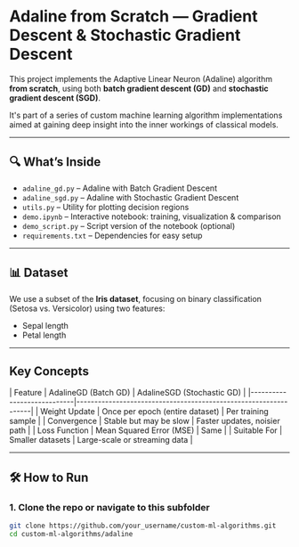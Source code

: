 # Adaline from Scratch — Gradient Descent & Stochastic Gradient Descent

This project implements the Adaptive Linear Neuron (Adaline) algorithm **from scratch**, using both **batch gradient descent (GD)** and **stochastic gradient descent (SGD)**.

It's part of a series of custom machine learning algorithm implementations aimed at gaining deep insight into the inner workings of classical models.

---

## 🔍 What’s Inside

- `adaline_gd.py` – Adaline with Batch Gradient Descent  
- `adaline_sgd.py` – Adaline with Stochastic Gradient Descent  
- `utils.py` – Utility for plotting decision regions  
- `demo.ipynb` – Interactive notebook: training, visualization & comparison  
- `demo_script.py` – Script version of the notebook (optional)
- `requirements.txt` – Dependencies for easy setup

---

## 📊 Dataset

We use a subset of the **Iris dataset**, focusing on binary classification (Setosa vs. Versicolor) using two features:

- Sepal length  
- Petal length

---

## Key Concepts

| Feature                     | AdalineGD (Batch GD)           | AdalineSGD (Stochastic GD)    |
|----------------------------|-----------------------------------------------------------------|
| Weight Update              | Once per epoch (entire dataset) | Per training sample           |
| Convergence                | Stable but may be slow          | Faster updates, noisier path  |
| Loss Function              | Mean Squared Error (MSE)        | Same                          |
| Suitable For               | Smaller datasets                | Large-scale or streaming data |

---

## 🛠️ How to Run

### 1. Clone the repo or navigate to this subfolder
```bash
git clone https://github.com/your_username/custom-ml-algorithms.git
cd custom-ml-algorithms/adaline

